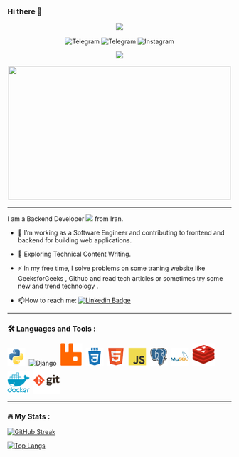 ### Hi there 👋


<div id="header" align="center">
  <img src="https://media.giphy.com/media/M9gbBd9nbDrOTu1Mqx/giphy.gif" width="100"/>


<!-- <div id="badges">
  <a href="your-linkedin-URL">
    <img src="https://img.shields.io/badge/LinkedIn-blue?style=for-the-badge&logo=linkedin&logoColor=white" alt="LinkedIn Badge"/>
  </a>
  <a href="your-youtube-URL">
    <img src="https://img.shields.io/badge/Telegram-blue?style=for-the-badge&logo=youtube&logoColor=white" alt="Youtube Badge"/>
  </a>
  <a href="your-twitter-URL">
    <img src="https://img.shields.io/badge/Twitter-blue?style=for-the-badge&logo=twitter&logoColor=white" alt="Twitter Badge"/>
  </a>
</div-->

![Telegram](https://img.shields.io/badge/-telegram-red?color=white&logo=telegram&logoColor=black)
![Telegram](https://img.shields.io/badge/-twitter-blue?color=white&logo=twitter&logoColor=black)
![Instagram](https://img.shields.io/badge/-Instagram-red?color=white&logo=instagram&logoColor=black)

![](https://komarev.com/ghpvc/?username=aria3211&color=green)

</div>


<div align="center">
  <img src="https://media.giphy.com/media/gVlgj80ZLp9yo/giphy.gif" width="500" height="300 overflow=hidden" />
</div>

---
I am a Backend Developer <img src="https://media.giphy.com/media/WUlplcMpOCEmTGBtBW/giphy.gif" width="30"> from Iran.

- :telescope: I’m working as a Software Engineer and contributing to frontend and backend for building web applications.

- :seedling: Exploring Technical Content Writing.

- :zap: In my free time, I solve problems on some traning website like GeeksforGeeks , Github and read tech articles or sometimes try some new and trend technology .

- :mailbox:How to reach me: [![Linkedin Badge](https://img.shields.io/badge/-aria3211-blue?style=flat&logo=Linkedin&logoColor=white)](your-linkedin-url)

---
### :hammer_and_wrench: Languages and Tools :

<div>
  <img src="https://github.com/devicons/devicon/blob/master/icons/python/python-original.svg"python" alt="python" width="40" height="40"/>&nbsp;
  <img src="https://img.shields.io/badge/Django-092E20?style=for-the-badge&logo=django&logoColor=white"Django" alt="Django" "/>&nbsp;
  <img src="https://github.com/devicons/devicon/blob/master/icons/rabbitmq/rabbitmq-original.svg"RabbitMq" alt="RabbitMq" width="50" height="50"/>&nbsp;
  <img src="https://github.com/devicons/devicon/blob/master/icons/css3/css3-plain-wordmark.svg"  title="CSS3" alt="CSS" width="40" height="40"/>&nbsp;
  <img src="https://github.com/devicons/devicon/blob/master/icons/html5/html5-original.svg" title="HTML5" alt="HTML" width="40" height="40"/>&nbsp;
  <img src="https://github.com/devicons/devicon/blob/master/icons/javascript/javascript-original.svg" title="JavaScript" alt="JavaScript" width="40" height="40"/>&nbsp;
  <img src="https://github.com/devicons/devicon/blob/master/icons/postgresql/postgresql-original.svg" title="postgresql" **alt="postgresql" width="40" height="40"/>&nbsp;
  <img src="https://github.com/devicons/devicon/blob/master/icons/mysql/mysql-original-wordmark.svg" title="MySQL"  alt="MySQL" width="40" height="40"/>&nbsp;
  <img src="https://github.com/devicons/devicon/blob/master/icons/redis/redis-original.svg" title="Redis" **alt="Redis" width="50" height="50"/>&nbsp;
  <img src="https://github.com/devicons/devicon/blob/master/icons/docker/docker-plain-wordmark.svg" title="Docker" **alt="Docker" width="50" height="50"/>&nbsp;
  <img src="https://github.com/devicons/devicon/blob/master/icons/git/git-original-wordmark.svg" title="Git" **alt="Git" width="60" height="60"/>
</div>

---

### :fire: My Stats :
[![GitHub Streak](http://github-readme-streak-stats.herokuapp.com?user=aria3211&theme=merko&card_width=497)](https://git.io/streak-stats)

[![Top Langs](https://github-readme-stats.vercel.app/api/top-langs/?username=aria3211&layout=compact&theme=merko&card)](https://github.com/anuraghazra/github-readme-stats)
